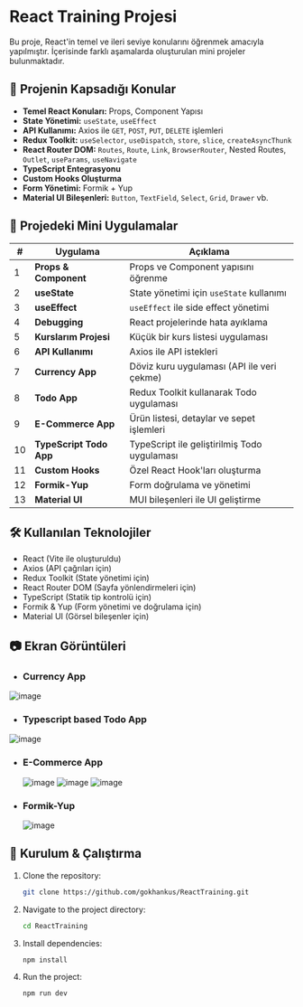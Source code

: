 # React Training Projesi

Bu proje, React'in temel ve ileri seviye konularını öğrenmek amacıyla yapılmıştır. İçerisinde farklı aşamalarda oluşturulan mini projeler bulunmaktadır.

## 🚀 Projenin Kapsadığı Konular
- **Temel React Konuları:** Props, Component Yapısı
- **State Yönetimi:** `useState`, `useEffect`
- **API Kullanımı:** Axios ile `GET`, `POST`, `PUT`, `DELETE` işlemleri
- **Redux Toolkit:** `useSelector`, `useDispatch`, `store`, `slice`, `createAsyncThunk`
- **React Router DOM:** `Routes`, `Route`, `Link`, `BrowserRouter`, Nested Routes, `Outlet`, `useParams`, `useNavigate`
- **TypeScript Entegrasyonu**
- **Custom Hooks Oluşturma**
- **Form Yönetimi:** Formik + Yup
- **Material UI Bileşenleri:** `Button`, `TextField`, `Select`, `Grid`, `Drawer` vb.

## 📁 Projedeki Mini Uygulamalar

| #  | Uygulama              | Açıklama                                      |
|----|-----------------------|-----------------------------------------------|
| 1  | **Props & Component** | Props ve Component yapısını öğrenme           |
| 2  | **useState**          | State yönetimi için `useState` kullanımı       |
| 3  | **useEffect**         | `useEffect` ile side effect yönetimi           |
| 4  | **Debugging**         | React projelerinde hata ayıklama               |
| 5  | **Kurslarım Projesi**  | Küçük bir kurs listesi uygulaması              |
| 6  | **API Kullanımı**     | Axios ile API istekleri                        |
| 7  | **Currency App**      | Döviz kuru uygulaması (API ile veri çekme)     |
| 8  | **Todo App**          | Redux Toolkit kullanarak Todo uygulaması       |
| 9  | **E-Commerce App**    | Ürün listesi, detaylar ve sepet işlemleri      |
| 10 | **TypeScript Todo App** | TypeScript ile geliştirilmiş Todo uygulaması  |
| 11 | **Custom Hooks**      | Özel React Hook'ları oluşturma                 |
| 12 | **Formik-Yup**        | Form doğrulama ve yönetimi                     |
| 13 | **Material UI**       | MUI bileşenleri ile UI geliştirme              |

## 🛠 Kullanılan Teknolojiler
- React (Vite ile oluşturuldu)
- Axios (API çağrıları için)
- Redux Toolkit (State yönetimi için)
- React Router DOM (Sayfa yönlendirmeleri için)
- TypeScript (Statik tip kontrolü için)
- Formik & Yup (Form yönetimi ve doğrulama için)
- Material UI (Görsel bileşenler için)

## 📷 Ekran Görüntüleri
- ### **Currency App**
![image](https://github.com/user-attachments/assets/f1b157be-3c72-4448-a0bf-c7b02ebd4278)
- ### **Typescript based Todo App**
![image](https://github.com/user-attachments/assets/168978bc-e177-4c31-82b6-95cd02fe4cf5)
- ### **E-Commerce App**
  ![image](https://github.com/user-attachments/assets/c305603b-b0b1-4722-8ecf-38791fc8765f)
  ![image](https://github.com/user-attachments/assets/b8e03cfb-281d-4e32-bfe8-5f03733ac99e)
  ![image](https://github.com/user-attachments/assets/e4519a63-881c-44e5-ac4a-196d17dda493)
- ### **Formik-Yup**
  ![image](https://github.com/user-attachments/assets/d63095b3-0fdf-42a3-83b1-ec334596850f)

## 📌 Kurulum & Çalıştırma

1. Clone the repository:
   ```bash
   git clone https://github.com/gokhankus/ReactTraining.git
2. Navigate to the project directory:
   ```bash
   cd ReactTraining
3. Install dependencies:
   ```bash
   npm install
4. Run the project:
   ```bash
   npm run dev

